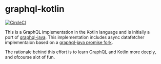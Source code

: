 # graphql-kotlin
[![CircleCI](https://circleci.com/gh/LarsKrogJensen/graphql-kotlin/tree/master.svg?style=svg)](https://circleci.com/gh/LarsKrogJensen/graphql-kotlin/tree/master)

This is a GraphQL implementation in the Kotlin language and is initially a port of [graphql-java](https://github.com/graphql-java/graphql-java). 
This implementation includes async datafetcher implementaion based on a [graphql-java promise fork](https://github.com/akhahaha/graphql-java/tree/promises).

The rationale behind this effort is to learn GraphQL and Kotlin more deeply, and ofcourse alot of fun. 




